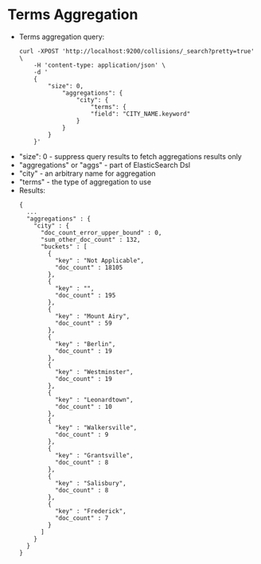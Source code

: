 # Terms Aggregation

* Terms aggregation query: 
  ```
  curl -XPOST 'http://localhost:9200/collisions/_search?pretty=true' \
      -H 'content-type: application/json' \
      -d '
      {
          "size": 0,
              "aggregations": {
                  "city": {
                      "terms": {
                      "field": "CITY_NAME.keyword"
                  }
              }
          }
      }'
  ```
* "size": 0 - suppress query results to fetch aggregations results only
* "aggregations" or "aggs" - part of ElasticSearch Dsl
* "city" - an arbitrary name for aggregation
* "terms" - the type of aggregation to use
* Results:
  ```
  {
    ...
    "aggregations" : {
      "city" : {
        "doc_count_error_upper_bound" : 0,
        "sum_other_doc_count" : 132,
        "buckets" : [
          {
            "key" : "Not Applicable",
            "doc_count" : 18105
          },
          {
            "key" : "",
            "doc_count" : 195
          },
          {
            "key" : "Mount Airy",
            "doc_count" : 59
          },
          {
            "key" : "Berlin",
            "doc_count" : 19
          },
          {
            "key" : "Westminster",
            "doc_count" : 19
          },
          {
            "key" : "Leonardtown",
            "doc_count" : 10
          },
          {
            "key" : "Walkersville",
            "doc_count" : 9
          },
          {
            "key" : "Grantsville",
            "doc_count" : 8
          },
          {
            "key" : "Salisbury",
            "doc_count" : 8
          },
          {
            "key" : "Frederick",
            "doc_count" : 7
          }
        ]
      }
    }
  }
  ```



